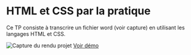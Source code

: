 <h1>HTML et CSS par la pratique </h1>

Ce TP consiste à transcrire un fichier word (voir capture) en utilisant les langages HTML et CSS.

<img src="./public/assets/images/projet-screen.PNG"  alt="Capture du rendu projet">
<a href="">Voir démo</a>
